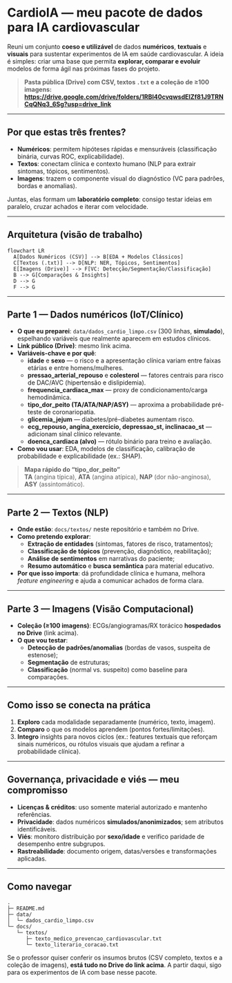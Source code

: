# CardioIA — meu pacote de dados para IA cardiovascular

Reuni um conjunto **coeso e utilizável** de dados **numéricos**, **textuais** e **visuais** para sustentar experimentos de IA em saúde cardiovascular. A ideia é simples: criar uma base que permita **explorar, comparar e evoluir** modelos de forma ágil nas próximas fases do projeto.

> **Pasta pública (Drive) com CSV, textos `.txt` e a coleção de ≥100 imagens:**  
> **https://drive.google.com/drive/folders/1RBI40cvqwsdEIZf81J9TRNCqQNq3_6Sg?usp=drive_link**

---

## Por que estas três frentes?

- **Numéricos**: permitem hipóteses rápidas e mensuráveis (classificação binária, curvas ROC, explicabilidade).  
- **Textos**: conectam clínica e contexto humano (NLP para extrair sintomas, tópicos, sentimentos).  
- **Imagens**: trazem o componente visual do diagnóstico (VC para padrões, bordas e anomalias).

Juntas, elas formam um **laboratório completo**: consigo testar ideias em paralelo, cruzar achados e iterar com velocidade.

---

## Arquitetura (visão de trabalho)

```mermaid
flowchart LR
  A[Dados Numéricos (CSV)] --> B[EDA + Modelos Clássicos]
  C[Textos (.txt)] --> D[NLP: NER, Tópicos, Sentimentos]
  E[Imagens (Drive)] --> F[VC: Detecção/Segmentação/Classificação]
  B --> G[Comparações & Insights]
  D --> G
  F --> G
```

---

## Parte 1 — Dados numéricos (IoT/Clínico)

- **O que eu preparei**: `data/dados_cardio_limpo.csv` (300 linhas, **simulado**), espelhando variáveis que realmente aparecem em estudos clínicos.
- **Link público (Drive)**: mesmo link acima.
- **Variáveis-chave e por quê**:
  - **idade** e **sexo** — o risco e a apresentação clínica variam entre faixas etárias e entre homens/mulheres.  
  - **pressao_arterial_repouso** e **colesterol** — fatores centrais para risco de DAC/AVC (hipertensão e dislipidemia).  
  - **frequencia_cardiaca_max** — proxy de condicionamento/carga hemodinâmica.  
  - **tipo_dor_peito (TA/ATA/NAP/ASY)** — aproxima a probabilidade pré-teste de coronariopatia.  
  - **glicemia_jejum** — diabetes/pré-diabetes aumentam risco.  
  - **ecg_repouso, angina_exercicio, depressao_st, inclinacao_st** — adicionam sinal clínico relevante.  
  - **doenca_cardiaca (alvo)** — rótulo binário para treino e avaliação.
- **Como vou usar**: EDA, modelos de classificação, calibração de probabilidade e explicabilidade (ex.: SHAP).

> **Mapa rápido do “tipo_dor_peito”**  
> **TA** (angina típica), **ATA** (angina atípica), **NAP** (dor não-anginosa), **ASY** (assintomático).

---

## Parte 2 — Textos (NLP)

- **Onde estão**: `docs/textos/` neste repositório e também no Drive.  
- **Como pretendo explorar**:
  - **Extração de entidades** (sintomas, fatores de risco, tratamentos);  
  - **Classificação de tópicos** (prevenção, diagnóstico, reabilitação);  
  - **Análise de sentimentos** em narrativas do paciente;  
  - **Resumo automático** e **busca semântica** para material educativo.
- **Por que isso importa**: dá profundidade clínica e humana, melhora *feature engineering* e ajuda a comunicar achados de forma clara.

---

## Parte 3 — Imagens (Visão Computacional)

- **Coleção (≥100 imagens)**: ECGs/angiogramas/RX torácico **hospedados no Drive** (link acima).  
- **O que vou testar**:
  - **Detecção de padrões/anomalias** (bordas de vasos, suspeita de estenose);  
  - **Segmentação** de estruturas;  
  - **Classificação** (normal vs. suspeito) como baseline para comparações.

---

## Como isso se conecta na prática

1. **Exploro** cada modalidade separadamente (numérico, texto, imagem).  
2. **Comparo** o que os modelos aprendem (pontos fortes/limitações).  
3. **Integro** insights para novos ciclos (ex.: features textuais que reforçam sinais numéricos, ou rótulos visuais que ajudam a refinar a probabilidade clínica).

---

## Governança, privacidade e viés — meu compromisso

- **Licenças & créditos**: uso somente material autorizado e mantenho referências.  
- **Privacidade**: dados numéricos **simulados/anonimizados**; sem atributos identificáveis.  
- **Viés**: monitoro distribuição por **sexo/idade** e verifico paridade de desempenho entre subgrupos.  
- **Rastreabilidade**: documento origem, datas/versões e transformações aplicadas.

---

## Como navegar

```
.
├─ README.md
├─ data/
│  └─ dados_cardio_limpo.csv
└─ docs/
   └─ textos/
      ├─ texto_medico_prevencao_cardiovascular.txt
      └─ texto_literario_coracao.txt
```

Se o professor quiser conferir os insumos brutos (CSV completo, textos e a coleção de imagens), **está tudo no Drive do link acima**. A partir daqui, sigo para os experimentos de IA com base nesse pacote.
